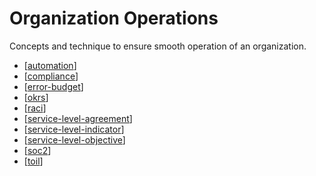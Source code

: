 # Organization Operations

Concepts and technique to ensure smooth operation of an organization.

- [[automation]]
- [[compliance]]
- [[error-budget]]
- [[okrs]]
- [[raci]]
- [[service-level-agreement]]
- [[service-level-indicator]]
- [[service-level-objective]]
- [[soc2]]
- [[toil]]

[//begin]: # "Autogenerated link references for markdown compatibility"
[automation]: organization-operations/automation "Automation"
[compliance]: organization-operations/compliance "Compliance"
[error-budget]: organization-operations/error-budget "Error Budget"
[okrs]: organization-operations/okrs "Objectives and Key Results (OKRs)"
[raci]: organization-operations/raci "Responsible, Accountable, Consulted and Informed (RACI)"
[service-level-agreement]: organization-operations/service-level-agreement "Service Level Agreement"
[service-level-indicator]: organization-operations/service-level-indicator "Service Level Indicator"
[service-level-objective]: organization-operations/service-level-objective "Service Level Objective"
[soc2]: organization-operations/soc2 "SOC 2 Certification"
[toil]: organization-operations/toil "Toil"
[//end]: # "Autogenerated link references"
